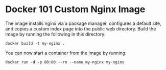 # Docker 101 Custom Nginx Image

The image installs nginx via a package manager, configures a default site, and copies a custom index page into the 
public web directory. Build the image by running the following in this directory:

    docker build -t my-nginx .

You can now start a container from the image by running:

    docker run -d -p 80:80 --rm --name my-nginx my-nginx
